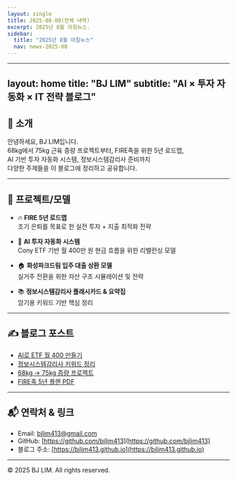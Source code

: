 ```yaml
---
layout: single
title: 2025-08-00(전체 내역)
excerpt: 2025년 8월 아침뉴스.
sidebar:
  title: "2025년 8월 아침뉴스"
  nav: news-2025-08
---
```


---
layout: home
title: "BJ LIM"
subtitle: "AI × 투자 자동화 × IT 전략 블로그"
---

## 👋 소개

안녕하세요, BJ LIM입니다.  
68kg에서 75kg 근육 증량 프로젝트부터, FIRE족을 위한 5년 로드맵,  
AI 기반 투자 자동화 시스템, 정보시스템감리사 준비까지  
다양한 주제들을 이 블로그에 정리하고 공유합니다.

---

## 🧠 프로젝트/모델

- 🔥 **FIRE 5년 로드맵**  
  조기 은퇴를 목표로 한 실전 투자 + 지출 최적화 전략

- 🤖 **AI 투자 자동화 시스템**  
  Cony ETF 기반 월 400만 원 현금 흐름을 위한 리밸런싱 모델

- 🏠 **화성파크드림 입주 대출 상환 모델**  
  실거주 전환을 위한 자산 구조 시뮬레이션 및 전략

- 📚 **정보시스템감리사 플래시카드 & 요약집**  
  암기용 키워드 기반 핵심 정리

---

## ✍ 블로그 포스트

- [AI로 ETF 월 400 만들기](./posts/ai-etf-model.md)
- [정보시스템감리사 키워드 정리](./posts/gamrisa-keywords.md)
- [68kg → 75kg 증량 프로젝트](./posts/bulk-up-project.md)
- [FIRE족 5년 플랜 PDF](./assets/FIRE_roadmap_5years.pdf)

---

## 📬 연락처 & 링크

- Email: bjlim413@gmail.com  
- GitHub: [https://github.com/bjlim413](https://github.com/bjlim413)  
- 블로그 주소: [https://bjlim413.github.io](https://bjlim413.github.io)

---

© 2025 BJ LIM. All rights reserved.
